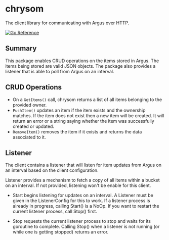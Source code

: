 # chrysom
The client library for communicating with Argus over HTTP.

[![Go Reference](https://pkg.go.dev/badge/github.com/xmidt-org/argus/chrysom.svg)](https://pkg.go.dev/github.com/xmidt-org/argus/chrysom)

## Summary
This package enables CRUD operations on the items stored in Argus.  The items being stored are valid JSON objects. The package also provides a listener that is able to poll from Argus on an interval.

## CRUD Operations

- On a `GetItems()` call, chrysom returns a list of all items belonging to the provided owner.
- `PushItem()` updates an item if the item exists and the ownership matches. If the item does not exist then a new item will be created. It will return an error or a string saying whether the item was successfully created or updated.
- `RemoveItem()` removes the item if it exists and returns the data associated to it.

## Listener
The client contains a listener that will listen for item updates from Argus on an interval based on the client configuration. 

Listener provides a mechanism to fetch a copy of all items within a bucket on an interval. If not provided, listening won't be enable for this client.

- Start begins listening for updates on an interval. A Listener must be given in the ListenerConfig for this to work. If a listener process is already in progress, calling Start() is a NoOp. If you want to restart the current listener process, call Stop() first.

- Stop requests the current listener process to stop and waits for its goroutine to complete. Calling Stop() when a listener is not running (or while one is getting stopped) returns an  error.